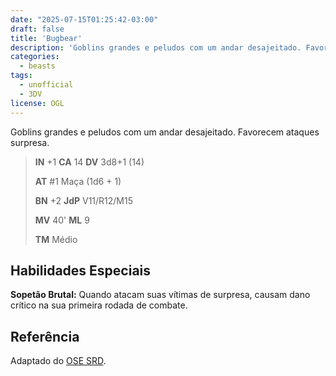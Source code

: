 ```yaml
---
date: "2025-07-15T01:25:42-03:00"
draft: false
title: 'Bugbear'
description: 'Goblins grandes e peludos com um andar desajeitado. Favorecem ataques surpresa.'
categories:
  - beasts
tags:
  - unofficial
  - 3DV
license: OGL
---
```


Goblins grandes e peludos com um andar desajeitado. Favorecem ataques surpresa.

> **IN** +1 **CA** 14 **DV** 3d8+1 (14)
>
> **AT** #1 Maça (1d6 + 1)
>
> **BN** +2 **JdP** V11/R12/M15
>
> **MV** 40' **ML** 9
>
> **TM** Médio

## Habilidades Especiais

**Sopetão Brutal:** Quando atacam suas vítimas de surpresa, causam dano crítico na sua primeira rodada
de combate.

## Referência

Adaptado do [OSE SRD](https://ose-srd.netlify.app/).
